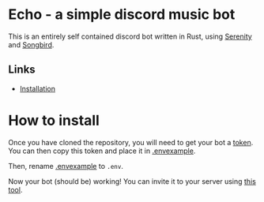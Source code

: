 # <a name="intro"></a>**Echo - a simple discord music bot**

This is an entirely self contained discord bot written in Rust, using [Serenity](https://serenity-rs.github.io/serenity/current/serenity/index.html) and [Songbird](https://serenity-rs.github.io/songbird/current/songbird/index.html).

## <a name="links"></a>Links
- [Installation](#install)

# <a name="install"></a>How to install

Once you have cloned the repository, you will need to get your bot a [token](https://discord.com/developers/applications). You can then copy this token and place it in [.envexample](/.envexample).

Then, rename [.envexample](/.envexample) to `.env`.

Now your bot (should be) working! You can invite it to your server using [this tool](https://discordapi.com/permissions.html).
